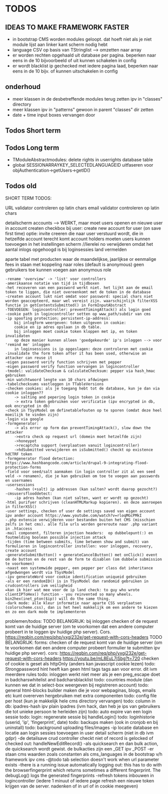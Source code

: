 # TODOS



## IDEAS TO MAKE FRAMEWORK FASTER
* in bootstrap CMS worden modules geloopt. dat hoeft niet als je niet module lijst aan linker kant scherm nodig hebt
* language CSV op basis van TStringlist --> omzetten naar array
* er worden rechten opgehaald uit database per pagina. beperken naar eens in de 10 bijvoorbeeld of uit kunnen schakelen in config
* er wordt blacklist ip gechecked met iedere pagina laad, beperken naar eens in de 10 bijv. of kunnen uitschakelen in config




## onderhoud
* meer klassen in de desbetreffende modules terug zetten ipv in "classes" directory
* meer klassen ipv in "patterns" gewoon in parent "classes" dir zetten
* date + time input boxes vervangen door <dr-input-datetime>


## Todos Short term


## Todos Long term
* TModuleAbstractmodules: delete rights in userrights database table
* global SESSIONARRAYKEY_SELECTEDLANGUAGEID uitfaseren voor objAuthentication->getUsers->getID()






## Todos old

SHORT TERM TODOS:

URL validator controleren op latin chars
email validator controleren op latin chars

detailscherm accounts --> WERKT, maar moet users openen en nieuwe user in account createn
checkbox bij user: create new account for user (on save first time)
optie: invite creeren die naar user verstuurd wordt, die in hetzelfde account terecht komt
account holders moeten users kunnen toevoegen in het instellingen scherm
//lierelei no verwijderen omdat het aantal inlogs opgehoogd is
bij loginsessies land vermelden


aparte tabel met producten waar de maandelijkse, jaarlijkse or eenmalige fees in staan met koppeling naar roles (default is anonymous)
geen gebruikers toe kunnen voegen aan anonymous role

	-rename 'overview' -> 'list' voor controllers
	-amerikaanse notatie van tijd in tijdboxen
	-het recoveren van een password werkt niet. het lijkt aan de email token te liggen, die niet overeenkomt met de token in de database
	-createn account lukt niet omdat voor password: special chars niet worden geaccepteerd, maar wel vereist zijn. waarschijnlijk filterXSS functie in getContentsSubmitted() in FormInputAbstract
	-TOEVOEGEN: logincontroller: preventTimingAttack() als login goed
	-cookie path in logincontroller setten op www_path/subdir van cms
	-ip spoofing protection; persistent-ip-address: 
		bij inlogform weergeven: token uitgeven in cookie: 
		cookie en ip adres opslaan in db table. 
		bij inloggen moet cookie token kloppen met ip, en token invalidaten
		op deze manier kunnen alleen 'goedgekeurde' ip's inloggen --> voor 'remind me' inloggen
		in loginsessions is ip opgeslagen: deze controleren met cookie
	-invalidate the form token after it has been used, otherwise an attacker can reuse it
	-eigen password verify function schrijven met pepper
	-eigen password verify function vervangen in logincontroller
	-tmodel: validateChecksum & calculateChecksum: pepper via hash_hmac gebruiken
	-min watchtwoord lengte van 10 chars afdwingen
	-tabelchecksums vastleggen in TTableVersions
	-checken cookies: als je toegang hebt tot de database, kun je dan via cookie inloggen?? 
		-> salting and pepering login token in cookie
		-> extra token gebruiken voor verificatie (ipv encrypted in db, ook encrypted in db)
	-check in TSysModel om definetablefouten op te sporen (omdat deze heel moeilijk te vinden zijn)
	-login via google
	-formgenerator: 
		-> als error op form dan preventTimingAttack(), slow down the attacker
		->extra check op request url (domein moet hetzelfde zijn) 
		->honeypot
		->recaptcha support (verplaatsen vanuit logincontroller)
		->hdSubmitted verwijderen en isSubmitted() checkt op existence hdCTRF token
	-formgenerator flood detection: https://www.hashbangcode.com/article/drupal-9-integrating-flood-protection-forms
	-field voor seed/salt aanmaken (in login controller zit al een seed veld -> renamen), die je kan gebruiken om toe te voegen aan passwords en usernames
	-usersessions
		-hashen (+salt) ip addressen (kan salten? wordt daarop gezocht?)
	-cmsusersflooddetect: 
		-ip adres hashen (kan niet salten, want er wordt op gezocht)
	-html purifyer schrijven (cleanHTMLMarkup kopieren). en deze aanroepen in filterXSS()
	-user settings, checken of user de settings saved van eigen account ipv ander account https://www.youtube.com/watch?v=rloqMGcPMkI
	-.php extensie verwijderen voor bestanden buiten het CMS (misschien zelfs in het cms). alle file urls worden gereroute naar .php variant in .htaccess
	-mail component, filteren injection headers:  op dubbelepunt(:) en foutmelding boolean possible injection attack
	-tijden (time between submits, time between show and submit) van formulieren in logincontroller instellen: voor inloggen, recovery, create account
	-generateSubmitButton() + generateCancelButton() met onClick() event om de button en de rest van de form te disablen (om dubbele submission te voorkomen)
	-naast een systemwide pepper, een pepper per class dat inheritance afgedwongen wordt via TSysModel
	-ipv generateWord voor cookie identification uniqueid gebruiken
	-als er een randomID() is in TSysModel dan randomid gebruiken in crudcontrollers ivm veiligheid
	=kan ik hier wat mee voor de ip land check: to guy who wrote clientIPToHex() function - you reinvented so many wheels. bin2hex(inet_pton($ip)) will do the same thing.
	-dark mode: alle kleur informatie naar aparte CSS verplaatsen (colorscheme.css), dan is het heel makkelijk om een andere te kiezen en zo een dark mode te implementeren

 problemen/todos:
TODO BELANGRIJK: bij inloggen checken of de request komt van de huidige server (om te voorkomen dat een andere computer probeert in te loggen ipv huidige php server). Cors. https://reqbin.com/req/php/yxgi232e/get-request-with-cors-headers
TODO BELANGRIJK: forms: checken of de request komt van de huidige server (om te voorkomen dat een andere computer probeert formulier te submitten ipv huidige php server). cors: https://reqbin.com/req/php/yxgi232e/get-request-with-cors-headers
https://youtu.be/mL8EuL7jSbg?t=720 checken of cookie is geset als httpOnly (anders kan javascript cookie lezen)
 todo: Strongpassword hint heeft kan geen html tags tags aan voor error. dit ivm meerdere rules
 todo: inloggen werkt niet meer als je een preg_escape doet in badcharswhitelist and badcharsblacklist
todo: countries module (dan kunnen we dat in select-box weergeven bij registreren account)
todo: general html-blocks builder maken die je voor webpaginas, blogs, emails etc kunt overerven hergebruiken met extra componenten
todo: config file per host (kun je makkelijk hele cms directory vervangen)
todo: column in db: ipadres-hash ipv plain ipadres (ivm hack, dan heb je ips van gebruikers die tot unieke persoon te herleiden zijn)
todo: auto expire van een login sessie
todo: login: regenerate sessie bij handleLogin()
todo: loginhistorie (userid, 'ip', 'fingerprint', date)
todo: backups maken (ook in cronjob en bij uninstall)
todo: background uploading files/images
-ip locatie database en locatie aan login sessies toevoegen in user detail scherm (niet in db ivm gdpr)
-de detailsave crud controller checkt niet of record is gelocked of checked out: handleNewEditRecord()
-als quicksearch en dan bulk action, de quicksearch wordt gewist. de bulkacties zijn een _GET ipv _POST
-er staan cms waarden zoals constanten als cms_languages in de bootstrap v/h framework ipv cms
-@todo tab selection doesn't work when url parameter exists
-there is a running issue automatically logging out: this has to do with the browserfingerprint which returns sometimes a different fingerprint. The debugLog() logs the generated fingerprints
-refresh tokens inbouwen in logincontroller (iedere 1 minuut of iedere page refresh een nieuwe token krijgen van de server. nadenken of in url of in cookie meegeven)